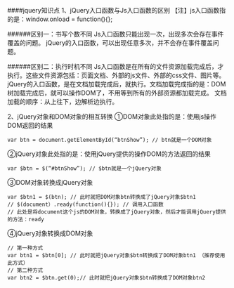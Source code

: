 ####jquery知识点
1、jQuery入口函数与Js入口函数的区别
【注】js入口函数指的是：window.onload = function(){};

######区别一：书写个数不同
Js入口函数只能出现一次，出现多次会存在事件覆盖的问题。
jQuery的入口函数，可以出现任意多次，并不会存在事件覆盖问题。

######区别二：执行时机不同
Js入口函数是在所有的文件资源加载完成后，才执行。这些文件资源包括：页面文档、外部的js文件、外部的css文件、图片等。
jQuery的入口函数，是在文档加载完成后，就执行。文档加载完成指的是：DOM树加载完成后，就可以操作DOM了，不用等到所有的外部资源都加载完成。
文档加载的顺序：从上往下，边解析边执行。

2、jQuery对象和DOM对象的相互转换
①DOM对象此处指的是：使用js操作DOM返回的结果
```
var btn = document.getElementById(“btnShow”); // btn就是一个DOM对象
```
②jQuery对象此处指的是：使用jQuery提供的操作DOM的方法返回的结果
```
var $btn = $(“#btnShow”); // $btn就是一个jQuery对象
```
③DOM对象转换成jQuery对象
```
var $btn1 = $(btn); // 此时就把DOM对象btn转换成了jQuery对象$btn1
// $(document）.ready(function(){}); // 调用入口函数
// 此处是将document这个js的DOM对象，转换成了jQuery对象，然后才能调用jQuery提供的方法：ready
```
④jQuery对象转换成DOM对象
```
// 第一种方式
var btn1 = $btn[0]; // 此时就把jQuery对象$btn转换成了DOM对象btn1 （推荐使用此方式）
// 第二种方式
var btn2 = $btn.get(0);// 此时就把jQuery对象$btn转换成了DOM对象btn2
```


